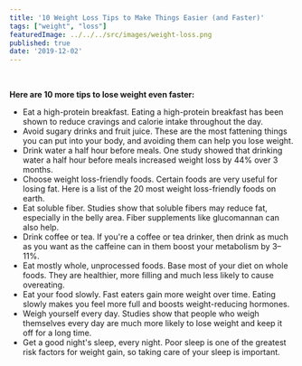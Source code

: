 ```yaml
---
title: '10 Weight Loss Tips to Make Things Easier (and Faster)'
tags: ["weight", "loss"]
featuredImage: ../../../src/images/weight-loss.png
published: true
date: '2019-12-02'
---
```

<br>


<b>Here are 10 more tips to lose weight even faster:</b>

- Eat a high-protein breakfast. Eating a high-protein breakfast has been shown to reduce cravings and calorie intake throughout the day.
- Avoid sugary drinks and fruit juice. These are the most fattening things you can put into your body, and avoiding them can help you lose weight.
- Drink water a half hour before meals. One study showed that drinking water a half hour before meals increased weight loss by 44% over 3 months.
- Choose weight loss-friendly foods. Certain foods are very useful for losing fat. Here is a list of the 20 most weight loss-friendly foods on earth.
- Eat soluble fiber. Studies show that soluble fibers may reduce fat, especially in the belly area. Fiber supplements like glucomannan can also help.
- Drink coffee or tea. If you're a coffee or tea drinker, then drink as much as you want as the caffeine can in them boost your metabolism by 3–11%.
- Eat mostly whole, unprocessed foods. Base most of your diet on whole foods. They are healthier, more filling and much less likely to cause overeating.
- Eat your food slowly. Fast eaters gain more weight over time. Eating slowly makes you feel more full and boosts weight-reducing hormones.
- Weigh yourself every day. Studies show that people who weigh themselves every day are much more likely to lose weight and keep it off for a long time.
- Get a good night's sleep, every night. Poor sleep is one of the greatest risk factors for weight gain, so taking care of your sleep is important.